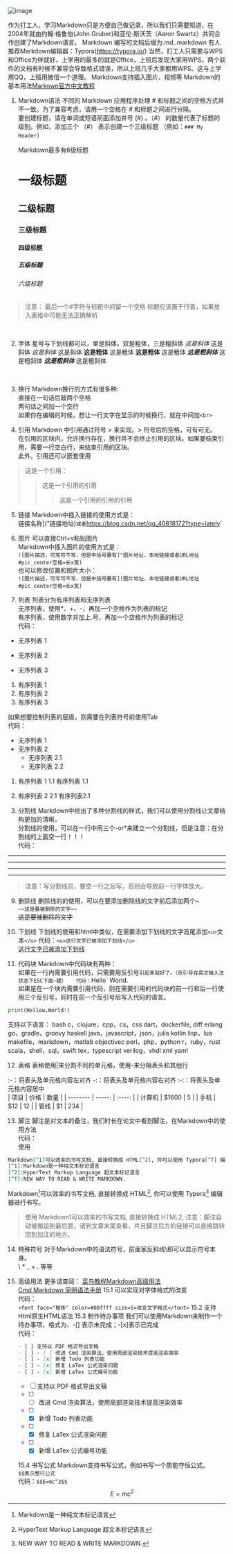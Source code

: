 ![image](https://www.kamailio.org/w/wp-content/uploads/2022/05/markdown-logo.jpeg)
<br>

作为打工人，学习Markdown只是方便自己做记录，所以我们只需要知道，在2004年就由约翰·格鲁伯(John Gruber)和亚伦·斯沃茨（Aaron Swartz）共同合作创建了Markdown语言。
Markdown 编写的文档后缀为.md,.markdown
有人推荐Markdown编辑器：Typora(https://typora.io/)
当然，打工人只需要与WPS和Office为伴就好，上学用的最多的就是Office，上班后发现大家用WPS，两个软件的文档有时候不兼容会导致格式错误，所以上班几乎大家都用WPS。这与上学用QQ，上班用微信一个道理。
Markdown支持插入图片、视频等
Markdown的基本用法[Markown官方中文教程](https://markdown.com.cn/basic-syntax/headings.html)
<br>

1. Markdown语法
   不同的 Markdown 应用程序处理 # 和标题之间的空格方式并不一致。为了兼容考虑，请用一个空格在 # 和标题之间进行分隔。  
   要创建标题，请在单词或短语前面添加井号 (#) 。（#） 的数量代表了标题的级别。例如，添加三个 （#） 表示创建一个三级标题 （例如：`### My Header`）
   <br>
   
   Markdown最多有6级标题  
   # 一级标题
   ## 二级标题
   ### 三级标题
   #### 四级标题
   ##### 五级标题
   ###### 六级标题
>注意：
>最后一个#字符与标题中间留一个空格
>标题应该置于行首，如果放入表格中可能无法正确解析
<br>

2. 字体
星号与下划线都可以，单是斜体，双是粗体，三是粗斜体
*这是斜体*	这是斜体
_这是斜体_	这是斜体
**这是粗体** 这是粗体
__这是粗体__ 这是粗体
***这是粗斜体*** 这是粗斜体
___这是粗斜体___ 这是粗斜体
<br>

3. 换行
Markdown换行的方式有很多种:  
直接在一句话后敲两个空格  
两句话之间加一个空行  
如果你在编辑的时候，想让一行文字在显示的时候换行，就在中间加`<br>`

4. 引用
Markdown 中引用通过符号 > 来实现。> 符号后的空格，可有可无。  
在引用的区块内，允许换行存在，换行并不会终止引用的区块。如果要结束引用，需要一行空白行，来结束引用的区块。  
此外，引用还可以嵌套使用  
>这是一个引用：
>>这是一个引用的引用
>>>这是一个引用的引用的引用

5. 链接
Markdown中插入链接的使用方式是：  
链接名称]("链接地址)` 或者 `<https://blog.csdn.net/qq_40818172?type=lately>`

6. 图片
可以直接Ctrl+v粘贴图片  
Markdown中插入图片的使用方式是：  
`![图片描述，可写可不写，但是中括号要有]"图片地址，本地链接或者URL地址#pic_center空格=长x宽)`  
也可以修改位置和图片大小：  
`![图片描述，可写可不写，但是中括号要有](图片地址，本地链接或者URL地址#pic_center空格=长x宽)`  

7. 列表
列表分为有序列表和无序列表  
无序列表，使用*、+、-，再加一个空格作为列表的标记  
有序列表，使用数字并加上.号，再加一个空格作为列表的标记  
代码：  
* 无序列表 1
+ 无序列表 2
- 无序列表 3

1. 有序列表 1
2. 有序列表 2
3. 有序列表 3
   
如果想要控制列表的层级，则需要在列表符号前使用Tab  
代码：  
+ 无序列表 1
+ 无序列表 2
	+ 无序列表 2.1
	+ 无序列表 2.2

1. 有序列表 1
	1.1 有序列表 1.1
2. 有序列表 2
	2.1 有序列表2.1

8. 分割线
Markdown中给出了多种分割线的样式，我们可以使用分割线让文章结构更加的清晰。  
分割线的使用，可以在一行中用三个-or*来建立一个分割线，但是注意：在分割线的上面空一行！！！  
代码：  
---
***
- - -
* * *
>注意：写分割线前，要空一行之后写，否则会导致前一行字体放大。

9. 删除线
删除线的的使用，可以在要添加删除线的文字前后添加两个~  
`~~这是要被删除的文字~~`  
~~这是要被删除的文字~~

11. 下划线
下划线的使用和html中类似，在需要添加下划线的文字首尾添加`<u>`文本`</u>`
代码：`<u>这行文字已被添加下划线</u>`  
<u>这行文字已被添加下划线</u>

13. 代码块
Markdown中代码块有两种：  
如果在一行内需要引用代码，只需要用反引号`引起来就好了。（反引号在英文输入法状态下ESC下面~建）  
代码：`Hello` World.  
如果是在一个块内需要引用代码，则在需要引用的代码块的前一行和后一行使用三个反引号，同时在前一个反引号后写入代码的语言。  
```python
print(Hellow,World!)
```
支持以下语言：
bash
c，clojure，cpp，cs，css
dart，dockerfile, diff
erlang
go，gradle，groovy
haskell
java，javascript，json，julia
kotlin
lisp，lua
makefile，markdown，matlab
objectivec
perl，php，python
r，ruby，rust
scala，shell，sql，swift
tex，typescript
verilog，vhdl
xml
yaml

12. 表格
表格使用|来分割不同的单元格，使用-来分隔表头和其他行  

:-：将表头及单元格内容左对齐
-:：将表头及单元格内容右对齐
:-:：将表头及单元格内容居中
<br>
| 项目        | 价格   |  数量  |
| --------   | -----:  | :----:  |
| 计算机     | \$1600 |   5     |
| 手机        |   \$12   |   12   |
| 管线        |    \$1    |  234  |

13. 脚注
脚注是对文本的备注，我们时长在论文中看到脚注，在Markdown中的使用方法  
代码：  
使用
```markdown
Markdown[^1]可以效率的书写文档, 直接转换成 HTML[^2], 你可以使用 Typora[^T] 编辑器进行书写。
[^1]:Markdown是一种纯文本标记语言
[^2]:HyperText Markup Language 超文本标记语言
[^T]:NEW WAY TO READ & WRITE MARKDOWN.
```
Markdown[^1]可以效率的书写文档, 直接转换成 HTML[^2], 你可以使用 Typora[^T] 编辑器进行书写。
[^1]:Markdown是一种纯文本标记语言
[^2]:HyperText Markup Language 超文本标记语言
[^T]:NEW WAY TO READ & WRITE MARKDOWN.

>使用 Markdown1可以效率的书写文档, 直接转换成 HTML2,
>注意：脚注自动被搬运到最后面，请到文章末尾查看，并且脚注后方的链接可以直接跳转回到加注的地方。

14. 特殊符号
对于Markdown中的语法符号，前面家反斜线\即可以显示符号本身。  
\\
\*
\_
\+
\.
等等

15. 高级用法
    更多请查阅：
    [菜鸟教程Markdown高级用法](https://www.runoob.com/markdown/md-advance.html)  
    [Cmd Markdown 简明语法手册](https://www.zybuluo.com/mdeditor?url=https://www.zybuluo.com/static/editor/md-help.markdown#cmd-markdown-%E9%AB%98%E9%98%B6%E8%AF%AD%E6%B3%95%E6%89%8B%E5%86%8C)
    15.1 可以实现对字体格式的改变  
    代码：  
    `<font face="楷体" color=#00ffff size=5>改变文字格式</font>`
    15.2 支持Html原生HTML语法
    15.3 制作待办事项
    我们可以使用Markdown来制作一个待办事项，格式为、-[] 表示未完成；-[x]表示已完成  
    代码：
    ```markdown
    - [ ] 支持以 PDF 格式导出文稿
    - [ ] - [ ] 改进 Cmd 渲染算法，使用局部渲染技术提高渲染效率
    - [ ] - [x] 新增 Todo 列表功能
    - [ ] - [x] 修复 LaTex 公式渲染问题
    - [ ] - [x] 新增 LaTex 公式编号功能
    ```
    - [ ] 支持以 PDF 格式导出文稿
    - [ ] - [ ] 改进 Cmd 渲染算法，使用局部渲染技术提高渲染效率
    - [ ] - [x] 新增 Todo 列表功能
    - [ ] - [x] 修复 LaTex 公式渲染问题
    - [ ] - [x] 新增 LaTex 公式编号功能
          
    15.4 书写公式
    Markdown支持书写公式，例如书写一个质能守恒公式。  
    `$$表示整行公式`  
    代码：`$$E=mc^2$$`
    $$E=mc^2$$

